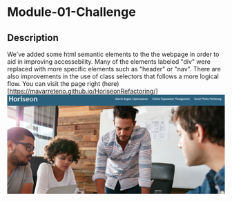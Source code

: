 # Module-01-Challenge

## Description

We've added some html semantic elements to the the webpage in order to aid in improving accessebility. Many of the elements labeled "div" were replaced with more specific elements such as "header" or "nav".
There are also improvements in the use of class selectors that follows a more logical flow. You can visit the page right (here)[https://mavarreteno.github.io/HoriseonRefactoring/]
![screenshot](./assets/images/screenshot.png)
